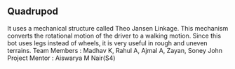 ## Quadrupod
It uses a mechanical structure called Theo Jansen Linkage. This mechanism converts the rotational motion of the driver to a walking motion. Since this bot uses legs instead of wheels, it is very useful in rough and uneven terrains.
Team Members : Madhav K, Rahul A, Ajmal A, Zayan, Soney John
Project Mentor : Aiswarya M Nair(S4)
